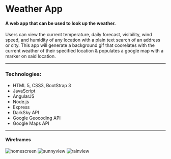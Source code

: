# Weather App

#### A web app that can be used to look up the weather. 


Users can view the current temperature, daily forecast, visibility, wind speed, and humidity of any location with a plain text search of an address or city.  This app will generate a background gif that coorelates with the current weather of their specified location & populates a google map with a marker on said location. 

***

### Technologies: 

- HTML 5, CSS3, BootStrap 3
- JavaScript
- AngularJS
- Node.js
- Express
- DarkSky API
- Google Geocoding API
- Google Maps API

***

#### Wireframes 

![homescreen](https://i.imgur.com/s3t6Ohq.png)
![sunnyview](https://i.imgur.com/Lz38KNA.png)
![rainview](https://i.imgur.com/lbj9Xmt.png)

